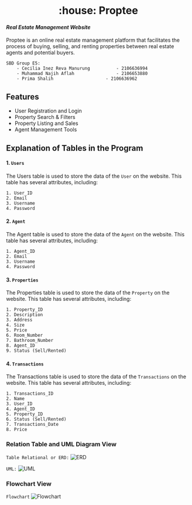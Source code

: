<br />
<div align="center">
  <h1 align="center">:house: Proptee</h1>
</div>


#### _Real Estate Management Website_

Proptee is an online real estate management platform that facilitates the process of buying, selling, and renting properties between real estate agents and potential buyers.

    SBD Group E5:
        - Cecilia Inez Reva Manurung          - 2106636994
        - Muhammad Najih Aflah                - 2106653880
        - Prima Shalih	                  - 2106636962

## Features
-   User Registration and Login
-   Property Search & Filters
-   Property Listing and Sales
-   Agent Management Tools

## Explanation of Tables in the Program
#### 1.  ```Users```

The Users table is used to store the data of the ```User``` on the website. This table has several attributes, including:
```
1. User_ID
2. Email
3. Username
4. Password
```
#### 2.  ```Agent```

The Agent table is used to store the data of the ```Agent``` on the website. This table has several attributes, including:
```
1. Agent_ID
2. Email
3. Username
4. Password
```
#### 3.  ```Properties```

The Properties table is used to store the data of the ```Property``` on the website. This table has several attributes, including:
```
1. Property_ID
2. Description
3. Address
4. Size
5. Price
6. Room_Number
7. Bathroom_Number
8. Agent_ID
9. Status (Sell/Rented)
```

#### 4.  ```Transactions```

The Transactions table is used to store the data of the ```Transactions``` on the website. This table has several attributes, including:
```
1. Transactions_ID
2. Name
3. User_ID
4. Agent_ID
5. Property_ID
6. Status (Sell/Rented)
7. Transactions_Date
8. Price
```

### Relation Table and UML Diagram View

```Table Relational or ERD:```
  ![ERD](https://github.com/SistemBasisData2023/Proptee/blob/02570fe79400ce2609855189e549779cf9110dfa/erd.jpg)

```UML:```
  ![UML](https://github.com/SistemBasisData2023/Proptee/blob/02570fe79400ce2609855189e549779cf9110dfa/uml.png)

### Flowchart View

```Flowchart```
  ![Flowchart](https://github.com/SistemBasisData2023/Proptee/blob/19e35d7c76e06a28112efba6190fc4bc70074452/flowchart.png)
